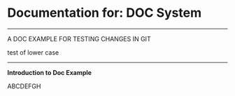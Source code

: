 # Documentation for: DOC System

---

A DOC EXAMPLE FOR TESTING CHANGES IN GIT

test of lower case 

---

**Introduction to Doc Example**

ABCDEFGH
